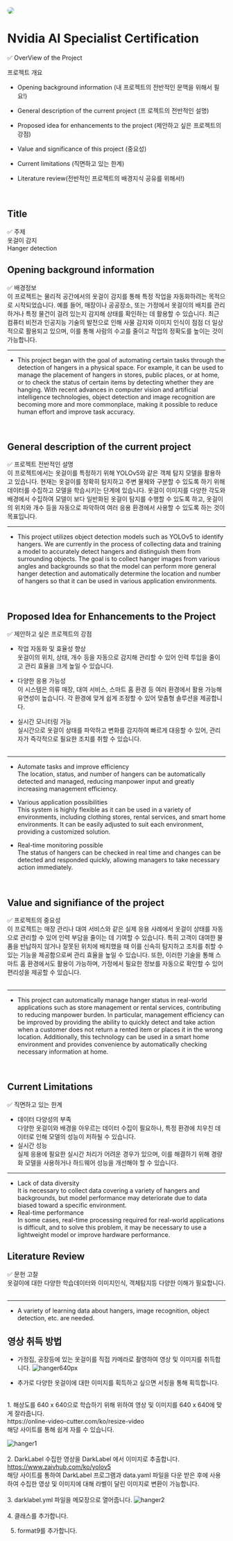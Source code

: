 <img src="https://img.shields.io/badge/nvidia-76B900?logo=nvidia&logoColor=black" style="border-radius:10px">

# Nvidia AI Specialist Certification
✅ OverView of the Project

프로젝트 개요

- Opening background information (내 프로젝트의 전반적인 문맥을 위해서 필요!)

- General description of the current project (프 로젝트의 전반적인 설명)

- Proposed idea for enhancements to the project (제안하고 싶은 프로젝트의 강점)

- Value and significance of this project (중요성)

- Current limitations (직면하고 있는 한계)

- Literature review(전반적인 프로젝트의 배경지식 공유를 위해서!)
<br/>

## Title
✅ 주제<br/>
옷걸이 감지<br/>
Hanger detection<br/>

## Opening background information
✅ 배경정보<br/>
이 프로젝트는 물리적 공간에서의 옷걸이 감지를 통해 특정 작업을 자동화하려는 목적으로 시작되었습니다. 
예를 들어, 매장이나 공공장소, 또는 가정에서 옷걸이의 배치를 관리하거나 특정 물건이 걸려 있는지 감지해 상태를 확인하는 데 활용할 수 있습니다. 
최근 컴퓨터 비전과 인공지능 기술의 발전으로 인해 사물 감지와 이미지 인식이 점점 더 일상적으로 활용되고 있으며, 이를 통해 사람의 수고를 줄이고 작업의 정확도를 높이는 것이 가능합니다.
<br/>
***
- This project began with the goal of automating certain tasks through the detection of hangers in a physical space. 
For example, it can be used to manage the placement of hangers in stores, public places, or at home, or to check the status of certain items by detecting whether they are hanging. 
With recent advances in computer vision and artificial intelligence technologies, object detection and image recognition are becoming more and more commonplace, making it possible to reduce human effort and improve task accuracy.
<br/>

## General description of the current project
✅ 프로젝트 전반적인 설명<br/>
이 프로젝트에서는 옷걸이를 특정하기 위해 YOLOv5와 같은 객체 탐지 모델을 활용하고 있습니다.
현재는 옷걸이를 정확히 탐지하고 주변 물체와 구분할 수 있도록 하기 위해 데이터를 수집하고 모델을 학습시키는 단계에 있습니다. 
옷걸이 이미지를 다양한 각도와 배경에서 수집하여 모델이 보다 일반화된 옷걸이 탐지를 수행할 수 있도록 하고, 옷걸이의 위치와 개수 등을 자동으로 파악하여 여러 응용 환경에서 사용할 수 있도록 하는 것이 목표입니다.
<br/>
***
- This project utilizes object detection models such as YOLOv5 to identify hangers.
  We are currently in the process of collecting data and training a model to accurately detect hangers and distinguish them from surrounding objects.
  The goal is to collect hanger images from various angles and backgrounds so that the model can perform more general hanger detection and automatically determine the location and number of hangers so that it can be used in various application environments.
<br/>

## Proposed Idea for Enhancements to the Project
✅ 제안하고 싶은 프로젝트의 강점
- 작업 자동화 및 효율성 향상<br/>
옷걸이의 위치, 상태, 개수 등을 자동으로 감지해 관리할 수 있어 인력 투입을 줄이고 관리 효율을 크게 높일 수 있습니다.<br/>

- 다양한 응용 가능성<br/>
이 시스템은 의류 매장, 대여 서비스, 스마트 홈 환경 등 여러 환경에서 활용 가능해 유연성이 높습니다. 각 환경에 맞게 쉽게 조정할 수 있어 맞춤형 솔루션을 제공합니다.<br/>

- 실시간 모니터링 가능<br/>
실시간으로 옷걸이 상태를 파악하고 변화를 감지하여 빠르게 대응할 수 있어, 관리자가 즉각적으로 필요한 조치를 취할 수 있습니다.
<br/><br/>
***
- Automate tasks and improve efficiency<br/>
The location, status, and number of hangers can be automatically detected and managed, reducing manpower input and greatly increasing management efficiency.<br/>

- Various application possibilities<br/>
This system is highly flexible as it can be used in a variety of environments, including clothing stores, rental services, and smart home environments. It can be easily adjusted to suit each environment, providing a customized solution.<br/>

- Real-time monitoring possible<br/>
The status of hangers can be checked in real time and changes can be detected and responded quickly, allowing managers to take necessary action immediately.
<br/>

## Value and signifiance of the project
✅ 프로젝트의 중요성<br/>
이 프로젝트는 매장 관리나 대여 서비스와 같은 실제 응용 사례에서 옷걸이 상태를 자동으로 관리할 수 있어 인력 부담을 줄이는 데 기여할 수 있습니다. 
특히 고객이 대여한 물품을 반납하지 않거나 잘못된 위치에 배치했을 때 이를 신속히 탐지하고 조치를 취할 수 있는 기능을 제공함으로써 관리 효율을 높일 수 있습니다. 
또한, 이러한 기술을 통해 스마트 홈 환경에서도 활용이 가능하며, 가정에서 필요한 정보를 자동으로 확인할 수 있어 편리성을 제공할 수 있습니다.<br/>
<br/>
***
- This project can automatically manage hanger status in real-world applications such as store management or rental services, contributing to reducing manpower burden. 
In particular, management efficiency can be improved by providing the ability to quickly detect and take action when a customer does not return a rented item or places it in the wrong location. 
Additionally, this technology can be used in a smart home environment and provides convenience by automatically checking necessary information at home.
<br/>

## Current Limitations
✅ 직면하고 있는 한계<br/>
- 데이터 다양성의 부족<br/>
다양한 옷걸이와 배경을 아우르는 데이터 수집이 필요하나, 특정 환경에 치우친 데이터로 인해 모델의 성능이 저하될 수 있습니다.<br/>
- 실시간 성능<br/>
실제 응용에 필요한 실시간 처리가 어려운 경우가 있으며, 이를 해결하기 위해 경량화 모델을 사용하거나 하드웨어 성능을 개선해야 할 수 있습니다.<br/>
***

- Lack of data diversity<br/>
It is necessary to collect data covering a variety of hangers and backgrounds, but model performance may deteriorate due to data biased toward a specific environment.<br/>
- Real-time performance<br/>
In some cases, real-time processing required for real-world applications is difficult, and to solve this problem, it may be necessary to use a lightweight model or improve hardware performance.<br/>

## Literature Review
✅ 문헌 고찰<br/>
옷걸이에 대한 다양한 학습데이터와 이미지인식, 객체탐지등 다양한 이해가 필요합니다.<br/>
<br/>
***
- A variety of learning data about hangers, image recognition, object detection, etc. are needed.<br/>

## 영상 취득 방법
- 가정집, 공장등에 있는 옷걸이를 직접 카메라로 촬영하여 영상 및 이미지를 취득합니다.
![hanger640px](https://github.com/user-attachments/assets/86c4c1bd-53a0-40b6-a5c9-b2e4a6701a52)

- 추가로 다양한 옷걸이에 대한 이미지를 획득하고 싶으면 서칭을 통해 획득합니다.
<br/>
1. 해상도를 640 x 640으로 학습하기 위해 위하여 영상 및 이미지를 640 x 640에 맞게 잘라줍니다.<br/>
https://online-video-cutter.com/ko/resize-video<br/>
해당 사이트를 통해 쉽게 자를 수 있습니다.  

![hanger1](https://github.com/user-attachments/assets/c06db853-debd-4cd4-ad7b-c97af388f359)
<br/>
<br/>
2. DarkLabel
수집한 영상을 DarkLabel 에서 이미지로 추출합니다.<br/>
https://www.zaivhub.com/ko/yolov5<br/>
해당 사이트를 통하여 DarkLabel 프로그램과 data.yaml 파일을 다운 받은 후에 사용하여 수집한 영상 및 이미지에 대해 라벨이 달린 이미지로 변환이 가능합니다.
<br/>
<br/>
3. darklabel.yml 파일을 메모장으로 열어줍니다.
![hanger2](https://github.com/user-attachments/assets/bfa23ef4-8d95-48ad-a19a-15a537bf0b31)
<br/>
<br/>
4. 클래스를 추가합니다.

5. format9를 추가합니다.





















